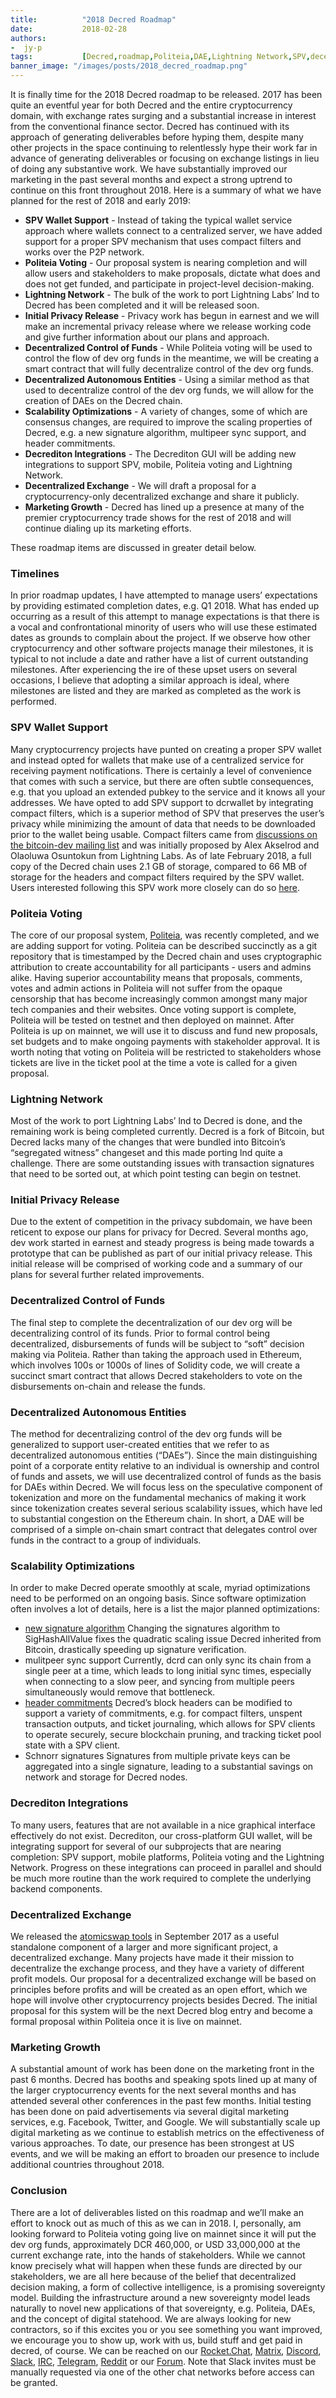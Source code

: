 ```yaml
---
title:			"2018 Decred Roadmap"
date:			2018-02-28
authors:
-  jy-p
tags:			[Decred,roadmap,Politeia,DAE,Lightning Network,SPV,decentralized exchange]
banner_image: "/images/posts/2018_decred_roadmap.png"
---
```


It is finally time for the 2018 Decred roadmap to be released.  2017 has been quite an eventful year for both Decred and the entire cryptocurrency domain, with exchange rates surging and a substantial increase in interest from the conventional finance sector.  Decred has continued with its approach of generating deliverables before hyping them, despite many other projects in the space continuing to relentlessly hype their work far in advance of generating deliverables or focusing on exchange listings in lieu of doing any substantive work.  We have substantially improved our marketing in the past several months and expect a strong uptrend to continue on this front throughout 2018.  Here is a summary of what we have planned for the rest of 2018 and early 2019:

+ **SPV Wallet Support** - Instead of taking the typical wallet service approach where wallets connect to a centralized server, we have added support for a proper SPV mechanism that uses compact filters and works over the P2P network.
+ **Politeia Voting** - Our proposal system is nearing completion and will allow users and stakeholders to make proposals, dictate what does and does not get funded, and participate in project-level decision-making.
+ **Lightning Network** - The bulk of the work to port Lightning Labs’ lnd to Decred has been completed and it will be released soon.
+ **Initial Privacy Release** - Privacy work has begun in earnest and we will make an incremental privacy release where we release working code and give further information about our plans and approach.
+ **Decentralized Control of Funds** - While Politeia voting will be used to control the flow of dev org funds in the meantime, we will be creating a smart contract that will fully decentralize control of the dev org funds.
+ **Decentralized Autonomous Entities** - Using a similar method as that used to decentralize control of the dev org funds, we will allow for the creation of DAEs on the Decred chain.
+ **Scalability Optimizations** - A variety of changes, some of which are consensus changes, are required to improve the scaling properties of Decred, e.g. a new signature algorithm, multipeer sync support, and header commitments.
+ **Decrediton Integrations** - The Decrediton GUI will be adding new integrations to support SPV, mobile, Politeia voting and Lightning Network.
+ **Decentralized Exchange** - We will draft a proposal for a cryptocurrency-only decentralized exchange and share it publicly.
+ **Marketing Growth** - Decred has lined up a presence at many of the premier cryptocurrency trade shows for the rest of 2018 and will continue dialing up its marketing efforts.

These roadmap items are discussed in greater detail below.

<!--more-->

### Timelines

In prior roadmap updates, I have attempted to manage users’ expectations by providing estimated completion dates, e.g. Q1 2018.  What has ended up occurring as a result of this attempt to manage expectations is that there is a vocal and confrontational minority of users who will use these estimated dates as grounds to complain about the project.  If we observe how other cryptocurrency and other software projects manage their milestones, it is typical to not include a date and rather have a list of current outstanding milestones.  After experiencing the ire of these upset users on several occasions, I believe that adopting a similar approach is ideal, where milestones are listed and they are marked as completed as the work is performed.
 
### SPV Wallet Support

Many cryptocurrency projects have punted on creating a proper SPV wallet and instead opted for wallets that make use of a centralized service for receiving payment notifications.  There is certainly a level of convenience that comes with such a service, but there are often subtle consequences, e.g. that you upload an extended pubkey to the service and it knows all your addresses.  We have opted to add SPV support to dcrwallet by integrating compact filters, which is a superior method of SPV that preserves the user’s privacy while minimizing the amount of data that needs to be downloaded prior to the wallet being usable.  Compact filters came from [discussions on the bitcoin-dev mailing list](https://lists.linuxfoundation.org/pipermail/bitcoin-dev/2017-June/014474.html) and was initially proposed by Alex Akselrod and Olaoluwa Osuntokun from Lightning Labs.  As of late February 2018, a full copy of the Decred chain uses 2.1 GB of storage, compared to 66 MB of storage for the headers and compact filters required by the SPV wallet.  Users interested following this SPV work more closely can do so [here](https://github.com/decred/dcrwallet/issues/1000).

### Politeia Voting

The core of our proposal system, [Politeia](https://github.com/decred/politeia/), was recently completed, and we are adding support for voting.  Politeia can be described succinctly as a git repository that is timestamped by the Decred chain and uses cryptographic attribution to create accountability for all participants - users and admins alike.  Having superior accountability means that proposals, comments, votes and admin actions in Politeia will not suffer from the opaque censorship that has become increasingly common amongst many major tech companies and their websites.  Once voting support is complete, Politeia will be tested on testnet and then deployed on mainnet.  After Politeia is up on mainnet, we will use it to discuss and fund new proposals, set budgets and to make ongoing payments with stakeholder approval.  It is worth noting that voting on Politeia will be restricted to stakeholders whose tickets are live in the ticket pool at the time a vote is called for a given proposal.

### Lightning Network

Most of the work to port Lightning Labs’ lnd to Decred is done, and the remaining work is being completed currently.  Decred is a fork of Bitcoin, but Decred lacks many of the changes that were bundled into Bitcoin’s “segregated witness” changeset and this made porting lnd quite a challenge.  There are some outstanding issues with transaction signatures that need to be sorted out, at which point testing can begin on testnet.

### Initial Privacy Release

Due to the extent of competition in the privacy subdomain, we have been reticent to expose our plans for privacy for Decred.  Several months ago, dev work started in earnest and steady progress is being made towards a prototype that can be published as part of our initial privacy release.  This initial release will be comprised of working code and a summary of our plans for several further related improvements.

### Decentralized Control of Funds

The final step to complete the decentralization of our dev org will be decentralizing control of its funds.  Prior to formal control being decentralized, disbursements of funds will be subject to “soft” decision making via Politeia.  Rather than taking the approach used in Ethereum, which involves 100s or 1000s of lines of Solidity code, we will create a succinct smart contract that allows Decred stakeholders to vote on the disbursements on-chain and release the funds.

### Decentralized Autonomous Entities

The method for decentralizing control of the dev org funds will be generalized to support user-created entities that we refer to as decentralized autonomous entities (“DAEs”).  Since the main distinguishing point of a corporate entity relative to an individual is ownership and control of funds and assets, we will use decentralized control of funds as the basis for DAEs within Decred.  We will focus less on the speculative component of tokenization and more on the fundamental mechanics of making it work since tokenization creates several serious scalability issues, which have led to substantial congestion on the Ethereum chain.  In short, a DAE will be comprised of a simple on-chain smart contract that delegates control over funds in the contract to a group of individuals.

### Scalability Optimizations

In order to make Decred operate smoothly at scale, myriad optimizations need to be performed on an ongoing basis.  Since software optimization often involves a lot of details, here is a list the major planned optimizations:

+ [new signature algorithm](https://github.com/decred/dcrd/issues/950)  Changing the signatures algorithm to SigHashAllValue fixes the quadratic scaling issue Decred inherited from Bitcoin, drastically speeding up signature verification.
+ mulitpeer sync support  Currently, dcrd can only sync its chain from a single peer at a time, which leads to long initial sync times, especially when connecting to a slow peer, and syncing from multiple peers simultaneously would remove that bottleneck.
+ [header commitments](https://github.com/decred/dcrd/issues/971)  Decred’s block headers can be modified to support a variety of commitments, e.g. for compact filters, unspent transaction outputs, and ticket journaling, which allows for SPV clients to operate securely, secure blockchain pruning, and tracking ticket pool state with a SPV client.
+ Schnorr signatures  Signatures from multiple private keys can be aggregated into a single signature, leading to a substantial savings on network and storage for Decred nodes.

### Decrediton Integrations

To many users, features that are not available in a nice graphical interface effectively do not exist.  Decrediton, our cross-platform GUI wallet, will be integrating support for several of our subprojects that are nearing completion: SPV support, mobile platforms, Politeia voting and the Lightning Network.  Progress on these integrations can proceed in parallel and should be much more routine than the work required to complete the underlying backend components.

### Decentralized Exchange

We released the [atomicswap tools](https://github.com/decred/atomicswap/) in September 2017 as a useful standalone component of a larger and more significant project, a decentralized exchange.  Many projects have made it their mission to decentralize the exchange process, and they have a variety of different profit models.  Our proposal for a decentralized exchange will be based on principles before profits and will be created as an open effort, which we hope will involve other cryptocurrency projects besides Decred.  The initial proposal for this system will be the next Decred blog entry and become a formal proposal within Politeia once it is live on mainnet.

### Marketing Growth

A substantial amount of work has been done on the marketing front in the past 6 months.  Decred has booths and speaking spots lined up at many of the larger cryptocurrency events for the next several months and has attended several other conferences in the past few months.  Initial testing has been done on paid advertisements via several digital marketing services, e.g. Facebook, Twitter, and Google.  We will substantially scale up digital marketing as we continue to establish metrics on the effectiveness of various approaches.  To date, our presence has been strongest at US events, and we will be making an effort to broaden our presence to include additional countries throughout 2018.

### Conclusion

There are a lot of deliverables listed on this roadmap and we’ll make an effort to knock out as much of this as we can in 2018.  I, personally, am looking forward to Politeia voting going live on mainnet since it will put the dev org funds, approximately DCR 460,000, or USD 33,000,000 at the current exchange rate, into the hands of stakeholders.  While we cannot know precisely what will happen when these funds are directed by our stakeholders, we are all here because of the belief that decentralized decision making, a form of collective intelligence, is a promising sovereignty model.  Building the infrastructure around a new sovereignty model leads naturally to novel new applications of that sovereignty, e.g. Politeia, DAEs, and the concept of digital statehood.  We are always looking for new contractors, so if this excites you or you see something you want improved, we encourage you to show up, work with us, build stuff and get paid  in decred, of course.  We can be reached on our [Rocket.Chat](https://rocketchat.decred.org), [Matrix](https://app.element.io/#/room/#general:decred.org), [Discord](https://discord.com/invite/dXSmwvYury), [Slack](https://decred.slack.com/), [IRC](https://webchat.freenode.net/?channels=decred&uio=d4), [Telegram](https://t.me/decred), [Reddit](https://reddit.com/r/decred) or our [Forum](https://forum.decred.org/). Note that Slack invites must be manually requested via one of the other chat networks before access can be granted.

